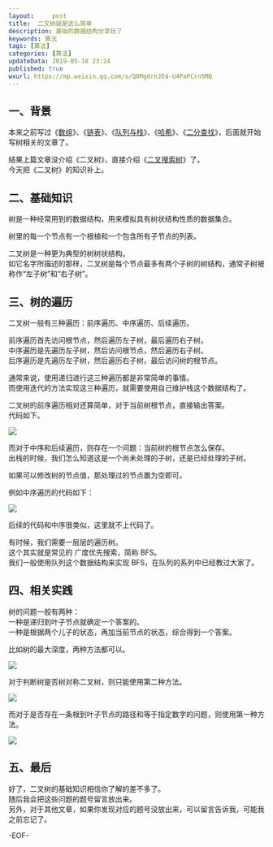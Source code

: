 ```yaml
---   
layout:     post  
title:  二叉树就是这么简单  
description: 基础的数据结构分享玩了  
keywords: 算法  
tags: [算法]    
categories: [算法]  
updateData: 2019-05-18 23:24   
published: true 
wxurl: https://mp.weixin.qq.com/s/Q0MgdrnJE4-U4PaPCrn5MQ  
---  
```



## 一、背景  


本来之前写过《[数组](https://mp.weixin.qq.com/s/n_B38CXxmvsOl7FZxyPKgA)》、《[链表](https://mp.weixin.qq.com/s/SQCJWiG2HMhI8U-hVTvk7A)》、《[队列与栈](https://mp.weixin.qq.com/s/y9vQ5gUdUAfiZXZFHoVrKg)》、《[哈希](https://mp.weixin.qq.com/s/7x_N_84q2Lz7Q23Str-TqQ)》、《[二分查找](https://mp.weixin.qq.com/s/d5vqd4YHnZ4Opms1H-kpDg)》，后面就开始写树相关的文章了。  


结果上篇文章没介绍《二叉树》，直接介绍《[二叉搜索树](https://mp.weixin.qq.com/s/xgO36QdiQF30L981YSfKwA)》了。  
今天把《二叉树》的知识补上。  


## 二、基础知识  


树是一种经常用到的数据结构，用来模拟具有树状结构性质的数据集合。  


树里的每一个节点有一个根植和一个包含所有子节点的列表。  


二叉树是一种更为典型的树树状结构。  
如它名字所描述的那样，二叉树是每个节点最多有两个子树的树结构，通常子树被称作“左子树”和“右子树”。  


## 三、树的遍历  


二叉树一般有三种遍历：前序遍历、中序遍历、后续遍历。  


前序遍历首先访问根节点，然后遍历左子树，最后遍历右子树。  
中序遍历是先遍历左子树，然后访问根节点，然后遍历右子树。  
后序遍历是先遍历左子树，然后遍历右子树，最后访问树的根节点。  


通常来说，使用递归进行这三种遍历都是非常简单的事情。  
而使用迭代的方法实现这三种遍历，就需要使用自己维护栈这个数据结构了。  


二叉树的前序遍历相对还算简单，对于当前树根节点，直接输出答案。  
代码如下。  


![](https://res2019.tiankonguse.com/images/2019/05/18/001.png)  


而对于中序和后续遍历，则存在一个问题：当前树的根节点怎么保存。  
出栈的时候，我们怎么知道这是一个尚未处理的子树，还是已经处理的子树。  


如果可以修改树的节点值，那处理过的节点置为空即可。  


例如中序遍历的代码如下：  


![](https://res2019.tiankonguse.com/images/2019/05/18/002.png)


后续的代码和中序很类似，这里就不上代码了。  


有时候，我们需要一层层的遍历树。  
这个其实就是常见的 广度优先搜索，简称 BFS。  
我们一般使用队列这个数据结构来实现 BFS，在队列的系列中已经教过大家了。  


## 四、相关实践  


树的问题一般有两种：  
一种是递归到叶子节点就确定一个答案的。  
一种是根据两个儿子的状态，再加当前节点的状态，综合得到一个答案。  


比如树的最大深度，两种方法都可以。  


![](https://res2019.tiankonguse.com/images/2019/05/18/003.png)


对于判断树是否树对称二叉树，则只能使用第二种方法。  


![](https://res2019.tiankonguse.com/images/2019/05/18/004.png)


而对于是否存在一条根到叶子节点的路径和等于指定数字的问题，则使用第一种方法。  


![](https://res2019.tiankonguse.com/images/2019/05/18/005.png)


## 五、最后  


好了，二叉树的基础知识相信你了解的差不多了。  
随后我会把这些问题的题号留言放出来。  
另外，对于其他文章，如果你发现对应的题号没放出来，可以留言告诉我，可能我之前忘记了。  



-EOF-  



